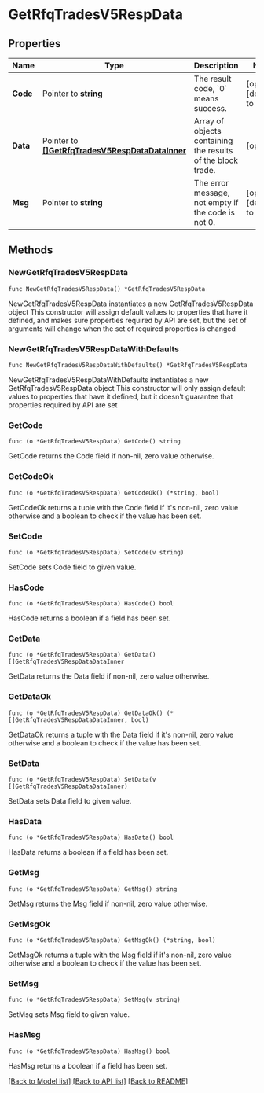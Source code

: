# GetRfqTradesV5RespData

## Properties

Name | Type | Description | Notes
------------ | ------------- | ------------- | -------------
**Code** | Pointer to **string** | The result code, &#x60;0&#x60; means success. | [optional] [default to ""]
**Data** | Pointer to [**[]GetRfqTradesV5RespDataDataInner**](GetRfqTradesV5RespDataDataInner.md) | Array of objects containing the results of the block trade. | [optional] 
**Msg** | Pointer to **string** | The error message, not empty if the code is not 0. | [optional] [default to ""]

## Methods

### NewGetRfqTradesV5RespData

`func NewGetRfqTradesV5RespData() *GetRfqTradesV5RespData`

NewGetRfqTradesV5RespData instantiates a new GetRfqTradesV5RespData object
This constructor will assign default values to properties that have it defined,
and makes sure properties required by API are set, but the set of arguments
will change when the set of required properties is changed

### NewGetRfqTradesV5RespDataWithDefaults

`func NewGetRfqTradesV5RespDataWithDefaults() *GetRfqTradesV5RespData`

NewGetRfqTradesV5RespDataWithDefaults instantiates a new GetRfqTradesV5RespData object
This constructor will only assign default values to properties that have it defined,
but it doesn't guarantee that properties required by API are set

### GetCode

`func (o *GetRfqTradesV5RespData) GetCode() string`

GetCode returns the Code field if non-nil, zero value otherwise.

### GetCodeOk

`func (o *GetRfqTradesV5RespData) GetCodeOk() (*string, bool)`

GetCodeOk returns a tuple with the Code field if it's non-nil, zero value otherwise
and a boolean to check if the value has been set.

### SetCode

`func (o *GetRfqTradesV5RespData) SetCode(v string)`

SetCode sets Code field to given value.

### HasCode

`func (o *GetRfqTradesV5RespData) HasCode() bool`

HasCode returns a boolean if a field has been set.

### GetData

`func (o *GetRfqTradesV5RespData) GetData() []GetRfqTradesV5RespDataDataInner`

GetData returns the Data field if non-nil, zero value otherwise.

### GetDataOk

`func (o *GetRfqTradesV5RespData) GetDataOk() (*[]GetRfqTradesV5RespDataDataInner, bool)`

GetDataOk returns a tuple with the Data field if it's non-nil, zero value otherwise
and a boolean to check if the value has been set.

### SetData

`func (o *GetRfqTradesV5RespData) SetData(v []GetRfqTradesV5RespDataDataInner)`

SetData sets Data field to given value.

### HasData

`func (o *GetRfqTradesV5RespData) HasData() bool`

HasData returns a boolean if a field has been set.

### GetMsg

`func (o *GetRfqTradesV5RespData) GetMsg() string`

GetMsg returns the Msg field if non-nil, zero value otherwise.

### GetMsgOk

`func (o *GetRfqTradesV5RespData) GetMsgOk() (*string, bool)`

GetMsgOk returns a tuple with the Msg field if it's non-nil, zero value otherwise
and a boolean to check if the value has been set.

### SetMsg

`func (o *GetRfqTradesV5RespData) SetMsg(v string)`

SetMsg sets Msg field to given value.

### HasMsg

`func (o *GetRfqTradesV5RespData) HasMsg() bool`

HasMsg returns a boolean if a field has been set.


[[Back to Model list]](../README.md#documentation-for-models) [[Back to API list]](../README.md#documentation-for-api-endpoints) [[Back to README]](../README.md)


